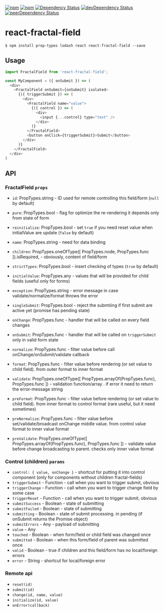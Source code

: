 [![npm](http://img.shields.io/npm/v/react-fractal-field.svg?style=flat-square)](https://www.npmjs.com/package/react-fractal-field)
[![npm](http://img.shields.io/npm/l/react-fractal-field.svg?style=flat-square)](http://opensource.org/licenses/MIT)
[![Dependency Status](https://david-dm.org/aliaksandr-master/react-fractal-field.svg?style=flat-square)](https://david-dm.org/aliaksandr-master/react-fractal-field)
[![devDependency Status](https://david-dm.org/aliaksandr-master/react-fractal-field/dev-status.svg?style=flat-square)](https://david-dm.org/aliaksandr-master/react-fractal-field#info=devDependencies)
[![peerDependency Status](https://david-dm.org/aliaksandr-master/react-fractal-field/peer-status.svg?style=flat-square)](https://david-dm.org/aliaksandr-master/react-fractal-field?type=peer)

# react-fractal-field

```shell
$ npm install prop-types lodash react react-fractal-field --save
```

## Usage

```javascript
import FractalField from 'react-fractal-field';

const MyComponent = ({ onSubmit }) => (
  <div>
    <FractalField onSubmit={onSubmit} isolated>
      {({ triggerSubmit }) => (
        <div>
          <FractalField name="value">
            {({ control }) => (
              <div>
                <input {...control} type="text" />
              </div>
            )}
          </FractalField>
          <button onClick={triggerSubmit}>Submit</button>
        </div>
      )}
    </FractalField>  
  </div>
)
```

## API

### FractalField `props`

- `id`: PropTypes.string - ID used for remote controlling this field/form (`null` by default)
- `pure`: PropTypes.bool - flag for optimize the re-rendering it depends only from state of form
- `reinitialize`: PropTypes.bool - set `true` if you need reset value when initialValue are update (`false` by default)
- `name`: PropTypes.string - need for data binding
- `children`: PropTypes.oneOfType([ PropTypes.node, PropTypes.func ]).isRequired, - obviously, content of field/form
- `strictTypes`: PropTypes.bool - insert checking of types (`true` by default)
- `initialValue`: PropTypes.any - values that will be provided for child fields (useful only for forms)
- `exception`: PropTypes.string - error message in case validate/normalize/format throws the error
- `singleSubmit`: PropTypes.bool - reject the submtiing if first submit are active yet (promise has pending state)


- `onChange`: PropTypes.func - handler that will be called on every field changes
- `onSubmit`: PropTypes.func - handler that will be called on `triggerSubmit` only in valid form state
- `normalize`: PropTypes.func - filter value before call onChange/onSubmit/validate callback 
- `format`: PropTypes.func - filter value before rendering (or set value to child field). from outer format to inner format
- `validate`: PropTypes.oneOfType([ PropTypes.arrayOf(PropTypes.func), PropTypes.func ]) - validation function/array . if error it need to return the error-message string
- `preFormat`: PropTypes.func - filter value before rendering (or set value to child field). from inner format to control format (rare useful, but it need sometimes)
- `preNormalize`: PropTypes.func - filter value before set/validate/broadcast onChange middle value. from control value format to inner value format
- `preValidate`: PropTypes.oneOfType([ PropTypes.arrayOf(PropTypes.func), PropTypes.func ]) - validate value before change broadcasting to parent. checks only inner value format


### Control (children) `params`

- `control: { value, onChange }` - shortcut for putting it into control component (only for components without children fractal-fields)
- `triggerSubmit` - Function - call when you want to trigger submit, obvious
- `triggerChange` - Function - call when you want to trigger change field by some case
- `triggerReset` - Function - call when you want to trigger submit, obvious
- `submitSuccess` - Boolean - state of submitting 
- `submitFailed` - Boolean - state of submitting
- `submitting` - Boolean - state of submit processing. in pending (if onSubmit returns the Promise object)
- `submitErrors` - Any - payload of submitting
- `value` - Any
- `touched` - Boolean - when form/field or child field was changed once
- `submitted` - Boolean - when this form/field of parent was submitted once
- `valid` - Boolean - true if children and this field/form has no local/foreign errors
- `error` - String - shortcut for local/foreign error


### Remote api

- `reset(id)`
- `submit(id)` 
- `change(id, name, value)` 
- `initialize(id, value)` 
- `onError(callback)`
